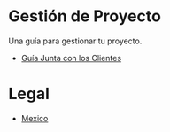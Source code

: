 Gestión de Proyecto
===================

Una guía para gestionar tu proyecto.

* [Guía Junta con los Clientes](/management/meetings)

# Legal

* [Mexico](/management/legal/mx)

